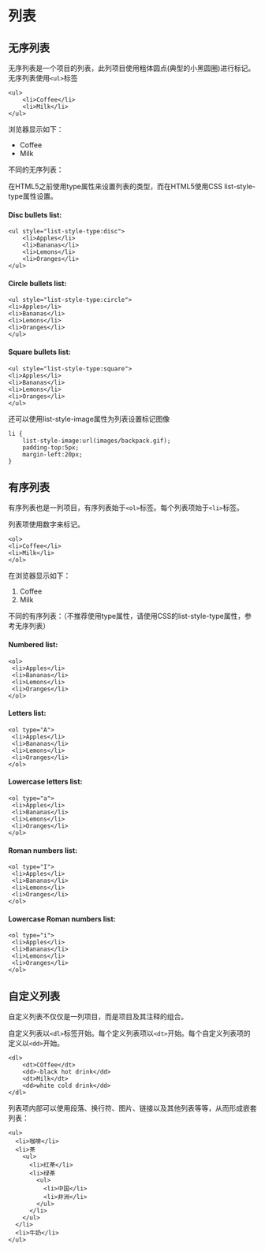 # 列表 #
## 无序列表 ##
无序列表是一个项目的列表，此列项目使用粗体圆点(典型的小黑圆圈)进行标记。
无序列表使用`<ul>`标签

	<ul>
		<li>Coffee</li>
		<li>Milk</li>
	</ul>
浏览器显示如下：

- Coffee
- Milk

不同的无序列表：

在HTML5之前使用type属性来设置列表的类型，而在HTML5使用CSS list-style-type属性设置。

#### Disc bullets list: ####
	<ul style="list-style-type:disc">
 		<li>Apples</li>
 		<li>Bananas</li>
 		<li>Lemons</li>
 		<li>Oranges</li>
	</ul>  

#### Circle bullets list: ###
	<ul style="list-style-type:circle">
 	<li>Apples</li>
 	<li>Bananas</li>
 	<li>Lemons</li>
 	<li>Oranges</li>
	</ul>  

#### Square bullets list: ####
	<ul style="list-style-type:square">
 	<li>Apples</li>
 	<li>Bananas</li>
 	<li>Lemons</li>
 	<li>Oranges</li>
	</ul>

还可以使用list-style-image属性为列表设置标记图像
	
	li {
		list-style-image:url(images/backpack.gif);
		padding-top:5px;
		margin-left:20px;
	}
## 有序列表 ##
有序列表也是一列项目，有序列表始于`<ol>`标签。每个列表项始于`<li>`标签。

列表项使用数字来标记。
	
	<ol>
	<li>Coffee</li>
	<li>Milk</li>
	</ol>
在浏览器显示如下：

1. Coffee
2. Milk

不同的有序列表：（不推荐使用type属性，请使用CSS的list-style-type属性，参考无序列表）
#### Numbered list: ####
	<ol>
	 <li>Apples</li>
 	 <li>Bananas</li>
 	 <li>Lemons</li>
 	 <li>Oranges</li>
	</ol>  

#### Letters list: ####
	<ol type="A">
	 <li>Apples</li>
	 <li>Bananas</li>
	 <li>Lemons</li>
	 <li>Oranges</li>
	</ol>  

#### Lowercase letters list: ####
	<ol type="a">
	 <li>Apples</li>
	 <li>Bananas</li>
	 <li>Lemons</li>
	 <li>Oranges</li>
	</ol>  

#### Roman numbers list: ####
	<ol type="I">
	 <li>Apples</li>
	 <li>Bananas</li>
	 <li>Lemons</li>
	 <li>Oranges</li>
	</ol>  

#### Lowercase Roman numbers list: ####
	<ol type="i">
	 <li>Apples</li>
	 <li>Bananas</li>
	 <li>Lemons</li>
	 <li>Oranges</li>
	</ol>  

## 自定义列表 ##
自定义列表不仅仅是一列项目，而是项目及其注释的组合。

自定义列表以`<dl>`标签开始。每个定义列表项以`<dt>`开始。每个自定义列表项的定义以`<dd>`开始。

	<dl>
		<dt>COffee</dt>
		<dd>-black hot drink</dd>
		<dt>Milk</dt>
		<dd>white cold drink</dd>
	</dl>
列表项内部可以使用段落、换行符、图片、链接以及其他列表等等，从而形成嵌套列表：

	<ul>
	  <li>咖啡</li>
	  <li>茶
	    <ul>
	      <li>红茶</li>
	      <li>绿茶
	        <ul>
	          <li>中国</li>
	          <li>非洲</li>
	        </ul>
	      </li>
	    </ul>
	  </li>
	  <li>牛奶</li>
	</ul>